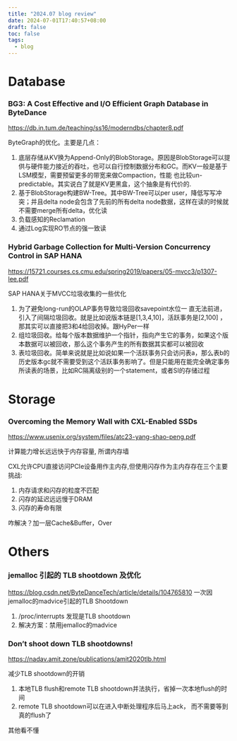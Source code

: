 ```yaml
---
title: "2024.07 blog review"
date: 2024-07-01T17:40:57+08:00
draft: false
toc: false
tags: 
  - blog
---
```


# Database

### BG3: A Cost Effective and I/O Efficient Graph Database in ByteDance
https://db.in.tum.de/teaching/ss16/moderndbs/chapter8.pdf

ByteGraph的优化。主要是几点：
  1. 底层存储从KV换为Append-Only的BlobStorage。原因是BlobStorage可以提供与硬件能力接近的吞吐，也可以自行控制数据分布和GC。而KV一般是基于LSM模型，需要预留更多的带宽来做Compaction，性能 也比较un-predictable。其实说白了就是KV更黑盒，这个抽象是有代价的.
  2. 基于BlobStorage构建BW-Tree。其中BW-Tree可以per user，降低写写冲突；并且delta node会包含了先前的所有delta node数据，这样在读的时候就不需要merge所有delta，优化读
  3. 负载感知的Reclamation
  4. 通过Log实现RO节点的强一致读
   
### Hybrid Garbage Collection for Multi-Version Concurrency Control in SAP HANA
https://15721.courses.cs.cmu.edu/spring2019/papers/05-mvcc3/p1307-lee.pdf

  SAP HANA关于MVCC垃圾收集的一些优化
  1. 为了避免long-run的OLAP事务导致垃圾回收savepoint水位一 直无法前进，引入了间隔垃圾回收。就是比如说版本链是[1,3,4,10]，活跃事务是[2,100] ，那其实可以直接把3和4给回收掉。跟HyPer一样
  2. 组垃圾回收。给每个版本数据维护一个指针，指向产生它的事务，如果这个版本数据可以被回收，那么这个事务产生的所有数据其实都可以被回收
  3. 表垃圾回收。简单来说就是比如说如果一个活跃事务只会访问表a，那么表b的历史版本gc就不需要受到这个活跃事务影响了。但是只能用在能完全确定事务所读表的场景，比如RC隔离级别的一个statement，或者SI的存储过程


# Storage

### Overcoming the Memory Wall with CXL-Enabled SSDs
https://www.usenix.org/system/files/atc23-yang-shao-peng.pdf

计算能力增长远远快于内存容量, 所谓内存墙

CXL允许CPU直接访问PCIe设备用作主内存,但使用闪存作为主内存存在三个主要挑战: 
1. 内存请求和闪存的粒度不匹配
2. 闪存的延迟远远慢于DRAM
3. 闪存的寿命有限

咋解决？加一层Cache&Buffer，Over

# Others
### jemalloc 引起的 TLB shootdown 及优化
https://blog.csdn.net/ByteDanceTech/article/details/104765810
一次因jemalloc的madvice引起的TLB Shootdown
1. /proc/interrupts 发现是TLB shootdown
2. 解决方案：禁用jemalloc的madvice

### Don’t shoot down TLB shootdowns!
https://nadav.amit.zone/publications/amit2020tlb.html

减少TLB shootdown的开销

  1. 本地TLB flush和remote TLB shootdown并法执行，省掉一次本地flush的时间
  2. remote TLB shootdown可以在进入中断处理程序后马上ack， 而不需要等到真的flush了

其他看不懂
